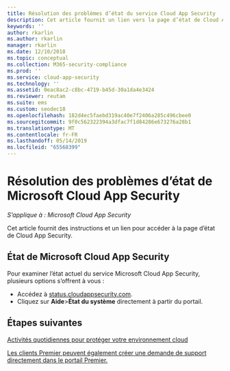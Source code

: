 ```yaml
---
title: Résolution des problèmes d’état du service Cloud App Security
description: Cet article fournit un lien vers la page d’état de Cloud App Security
keywords: ''
author: rkarlin
ms.author: rkarlin
manager: rkarlin
ms.date: 12/10/2018
ms.topic: conceptual
ms.collection: M365-security-compliance
ms.prod: ''
ms.service: cloud-app-security
ms.technology: ''
ms.assetid: 0eac8ac2-c8bc-4719-b45d-30a1da4e3424
ms.reviewer: reutam
ms.suite: ems
ms.custom: seodec18
ms.openlocfilehash: 182d4ec5faebd319ac40e7f2406a285c496cbee0
ms.sourcegitcommit: 9f0c562322394a3dfac7f1d84286e673276a28b1
ms.translationtype: MT
ms.contentlocale: fr-FR
ms.lasthandoff: 05/14/2019
ms.locfileid: "65568399"
---
```

# <a name="troubleshooting-microsoft-cloud-app-security-status"></a>Résolution des problèmes d’état de Microsoft Cloud App Security

*S’applique à : Microsoft Cloud App Security*

Cet article fournit des instructions et un lien pour accéder à la page d’état de Cloud App Security.

## <a name="microsoft-cloud-app-security-status"></a>État de Microsoft Cloud App Security

Pour examiner l’état actuel du service Microsoft Cloud App Security, plusieurs options s’offrent à vous :

- Accédez à [status.cloudappsecurity.com](https://status.cloudappsecurity.com).
- Cliquez sur **Aide**>**État du système** directement à partir du portail.

## <a name="next-steps"></a>Étapes suivantes
 
[Activités quotidiennes pour protéger votre environnement cloud](daily-activities-to-protect-your-cloud-environment.md)   

[Les clients Premier peuvent également créer une demande de support directement dans le portail Premier.](https://premier.microsoft.com/)  
  
  
